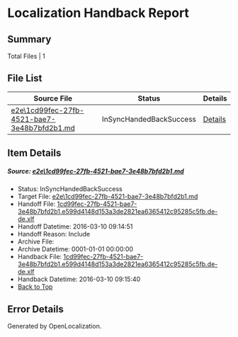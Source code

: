 # <a name='report-top'></a> Localization Handback Report

## Summary
 Total Files | 1

## File List
 Source File | Status | Details 
 ----------- | ------ | ------- 
 [e2e\1cd99fec-27fb-4521-bae7-3e48b7bfd2b1.md](https://github.com/OpenLocalizationTest/oltest/blob/334739ef0c1cf49ae9af79a5d912f5e27cb2cfd1/e2e/1cd99fec-27fb-4521-bae7-3e48b7bfd2b1.md) | InSyncHandedBackSuccess | [Details](#3bb54a95b0a3a2335f4a446381ed2e5664b91a7f1)

## Item Details
##### <a name='3bb54a95b0a3a2335f4a446381ed2e5664b91a7f1'></a> Source: [e2e\1cd99fec-27fb-4521-bae7-3e48b7bfd2b1.md](https://github.com/OpenLocalizationTest/oltest/blob/334739ef0c1cf49ae9af79a5d912f5e27cb2cfd1/e2e/1cd99fec-27fb-4521-bae7-3e48b7bfd2b1.md)
* Status: InSyncHandedBackSuccess
* Target File: [e2e\1cd99fec-27fb-4521-bae7-3e48b7bfd2b1.md](https://github.com/OpenLocalizationTestOrg/oltest.de-de/blob/b5759853802661dfe53a2b3c789ec32f42c05bbf/e2e/1cd99fec-27fb-4521-bae7-3e48b7bfd2b1.md)
* Handoff File: [1cd99fec-27fb-4521-bae7-3e48b7bfd2b1.e599d4148d153a3de2821ea6365412c95285c5fb.de-de.xlf](https://github.com/OpenLocalizationTestOrg/olhandoff/blob/04aa7ecc0e70f424a55c629487db8bb7e8e13c58/ol-handoff/OpenLocalizationTestOrg/oltest.de-de/xinjiang/ht/1cd99fec-27fb-4521-bae7-3e48b7bfd2b1.e599d4148d153a3de2821ea6365412c95285c5fb.de-de.xlf)
* Handoff Datetime: 2016-03-10 09:14:51
* Handoff Reason: Include
* Archive File: 
* Archive Datetime: 0001-01-01 00:00:00
* Handback File: [1cd99fec-27fb-4521-bae7-3e48b7bfd2b1.e599d4148d153a3de2821ea6365412c95285c5fb.de-de.xlf](https://github.com/OpenLocalizationTestOrg/olhandback/blob/25ae0770a3872799c6417e57a9f625a3e830fbc4/ol-handback/OpenLocalizationTestOrg/oltest.de-de/xinjiang/ht/1cd99fec-27fb-4521-bae7-3e48b7bfd2b1.e599d4148d153a3de2821ea6365412c95285c5fb.de-de.xlf)
* Handback Datetime: 2016-03-10 09:15:40
* [Back to Top](#report-top)


## Error Details

Generated by OpenLocalization.
